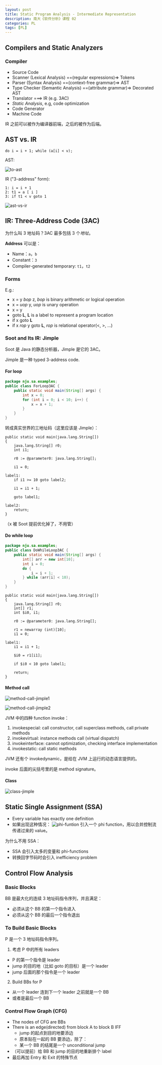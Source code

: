 ```yaml
---
layout: post
title: Static Program Analysis - Intermediate Representation
description: 南大《软件分析》课程 02
categories: PL
tags: [PL]
---
```


## Compilers and Static Analyzers

### Compiler

- Source Code
- Scanner (Lexical Analysis) ==(regular expressions)=> Tokens
- Parser (Syntax Analysis) ==(context-free grammar)=> AST
- Type Checker (Semantic Analysis) ==(attribute grammar)=> Decorated AST
- Translator ===> IR (e.g. 3AC)
- *Static Analysis*, e.g, code optimization
- Code Generator
- Machine Code

IR 之前可以被作为编译器前端，之后的被作为后端。

## AST vs. IR

```
do i = i + 1; while (a[i] < v);
```

AST:

![to-ast](/images/posts/2023-04-07-static-program-analysis-2.assets/QQ20230407-163623.png)

IR ("3-address" form):

```
1: i = i + 1
2: t1 = a [ i ]
3: if t1 < v goto 1
```

![ast-vs-ir](/images/posts/2023-04-07-static-program-analysis-2.assets/QQ20230407-163815.png)

## IR: Three-Address Code (3AC)

为什么叫 3 地址码？3AC 最多包括 3 个*地址*。

**Address** 可以是：

- Name：`a`，`b`
- Constant：`3`
- Compiler-generated temporary: `t1`，`t2`

### Forms

E.g.:

- x = y *bop* z, *bop* is binary arithmetic or logical operation
- x = *uop* y, *uop* is unary operation
- x = y
- goto **L**, **L** is a label to represent a program location
- if x goto **L**
- if x *rop* y goto **L**, *rop* is relational operator(<, >, ...)

### Soot and Its IR: Jimple

Soot 是 Java 的静态分析器，Jimple 是它的 3AC。

Jimple 是一种 typed 3-address code.

#### For loop

```java
package nju.sa.examples;
public class ForLoop3AC {
    public static void main(String[] args) {
        int x = 0;
        for (int i = 0; i < 10; i++) {
            x = x + 1;
        }
    }
}
```

转成真实世界的三地址码（这里应该是 Jimple）：

```jimple
public static void main(java.lang.String[])
{
    java.lang.String[] r0;
    int i1;

    r0 := @parameter0: java.lang.String[];

    i1 = 0;

label1:
    if i1 >= 10 goto label2;

    i1 = i1 + 1;

    goto label1;

label2:
    return;
}
```

（x 被 Soot 提前优化掉了，不用管）

#### Do while loop

```java
package nju.sa.examples;
public class DoWhileLoop3AC {
    public static void main(String[] args) {
        int[] arr = new int[10];
        int i = 0;
        do {
            i = i + 1;
        } while (arr[i] < 10);
    }
}
```

```jimple
public static void main(java.lang.String[])
{
    java.lang.String[] r0;
    int[] r1;
    int $i0, i1;

    r0 := @parameter0: java.lang.String[];

    r1 = newarray (int)[10];
    i1 = 0;

label1:
    i1 = i1 + 1;

    $i0 = r1[i1];

    if $i0 < 10 goto label1;

    return;
}
```

#### Method call

![method-call-jimple1](/images/posts/2023-04-07-static-program-analysis-2.assets/QQ20230407-170719.png)

![method-call-jimple2](/images/posts/2023-04-07-static-program-analysis-2.assets/QQ20230407-165809.png)

JVM 中的四种 function invoke：

1. invokespecial: call constructor, call superclass methods, call private methods
2. invokevirtual: instance methods call (virtual dispatch)
3. invokeinterface: cannot optimization, checking interface implementation
4. invokestatic: call static methods

JVM 还有个 invokedynamic，是给在 JVM 上运行的动态语言提供的。

invoke 后面的尖括号里的是 method signature。

#### Class

![class-jimple](/images/posts/2023-04-07-static-program-analysis-2.assets/QQ20230407-171052.png)

## Static Single Assignment (SSA)

- Every variable has exactly one definition
- 如果出现这种情况：
  ![phi-funtion](/images/posts/2023-04-07-static-program-analysis-2.assets/QQ20230407-172009.png)
  引入一个 phi function，用以合并控制流传递过来的 value。

为什么不用 SSA：

- SSA 会引入太多的变量和 phi-functions
- 转换回字节码时会引入 inefficiency problem

## Control Flow Analysis

### Basic Blocks

BB 是最大化的连续 3 地址码指令序列，并且满足：

- 必须从这个 BB 的第一个指令进入
- 必须从这个 BB 的最后一个指令退出

### To Build Basic Blocks

P 是一个 3 地址码指令序列。

1. 考虑 P 中的所有 leaders
  - P 的第一个指令是 leader
  - jump 的目的地（比如 goto 的目标）是一个 leader
  - jump 后面的那个指令是一个 leader
2. Build BBs for P
  - 从一个 leader 连到下一个 leader 之前就是一个 BB
  - 或者是最后一个 BB

### Control Flow Graph (CFG)

- The nodes of CFG are BBs
- There is an edge(directed) from block A to block B IFF
  - jump 的起点到目的地要添边
  - 原本贴在一起的 BB 要添边，除了：
  - 某一个 BB 的结尾是一个 unconditional jump
- （可以提前）给 BB 和 jump 的目的地重新排个 label
- 最后再加 Entry 和 Exit 的特殊节点
